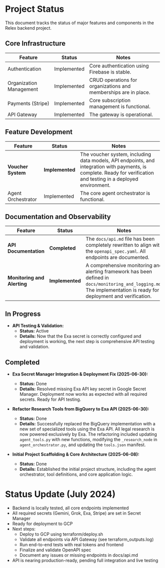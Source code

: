 # Project Status

This document tracks the status of major features and components in the Relex backend project.

## Core Infrastructure

| Feature | Status | Notes |
|---|---|---|
| Authentication | Implemented | Core authentication using Firebase is stable. |
| Organization Management | Implemented | CRUD operations for organizations and memberships are in place. |
| Payments (Stripe) | Implemented | Core subscription management is functional. |
| API Gateway | Implemented | The gateway is operational. |

## Feature Development

| Feature | Status | Notes |
|---|---|---|
| **Voucher System** | **Implemented** | The voucher system, including data models, API endpoints, and integration with payments, is complete. Ready for verification and testing in a deployed environment. |
| Agent Orchestrator | Implemented | The core agent orchestrator is functional. |

## Documentation and Observability

| Feature | Status | Notes |
|---|---|---|
| **API Documentation** | **Completed** | The `docs/api.md` file has been completely rewritten to align with the `openapi_spec.yaml`. All endpoints are documented. |
| **Monitoring and Alerting** | **Implemented** | A comprehensive monitoring and alerting framework has been defined in `docs/monitoring_and_logging.md`. The implementation is ready for deployment and verification. |

## In Progress

- **API Testing & Validation:**
  - **Status:** Active
  - **Details:** Now that the Exa secret is correctly configured and deployment is working, the next step is comprehensive API testing and validation.

## Completed

- **Exa Secret Manager Integration & Deployment Fix (2025-06-30):**
  - **Status:** Done
  - **Details:** Resolved missing Exa API key secret in Google Secret Manager. Deployment now works as expected with all required secrets. Ready for API testing.

- **Refactor Research Tools from BigQuery to Exa API (2025-06-30):**
  - **Status:** Done
  - **Details:** Successfully replaced the BigQuery implementation with a new set of specialized tools using the Exa API. All legal research is now powered exclusively by Exa. The refactoring included updating `agent_tools.py` with new functions, modifying the `_research_node` in `agent_orchestrator.py`, and updating the `tools.json` manifest.

- **Initial Project Scaffolding & Core Architecture (2025-06-08):**
  - **Status:** Done
  - **Details:** Established the initial project structure, including the agent orchestrator, tool definitions, and core application logic.

# Status Update (July 2024)

- Backend is locally tested, all core endpoints implemented
- All required secrets (Gemini, Grok, Exa, Stripe) are set in Secret Manager
- Ready for deployment to GCP
- Next steps:
  - Deploy to GCP using terraform/deploy.sh
  - Validate all endpoints via API Gateway (see terraform_outputs.log)
  - Run end-to-end tests with real tokens and frontend
  - Finalize and validate OpenAPI spec
  - Document any issues or missing endpoints in docs/api.md
- API is nearing production-ready, pending full integration and live testing

